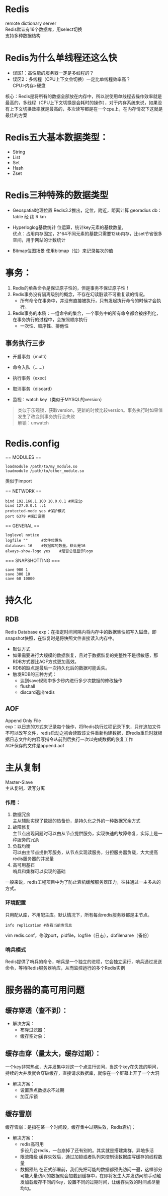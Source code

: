 # Redis
remote dictionary server  
Redis默认有16个数据库，用select切换  
支持多种数据结构

# Redis为什么单线程还这么快
- 误区1：高性能的服务器一定是多线程的？
- 误区2：多线程（CPU上下文会切换）一定比单线程效率高？  
CPU>内存>硬盘

核心：Redis是将所有的数据全部放在内存中，所以说使用单线程去操作效率就是最高的，多线程（CPU上下文切换是会耗时的操作），对于内存系统来说，如果没有上下文切换效率就是最高的，多次读写都是在一个cpu上，在内存情况下这就是最佳的方案

# Redis五大基本数据类型：
- String
- List
- Set
- Hash
- Zset
 
# Redis三种特殊的数据类型
- Geospatial地理位置
Redis3.2推出，定位，附近，距离计算
georadius db：table 经 纬 R km 

- Hyperloglog基数统计
位运算，统计key元素的基数数量，  
优点：占用内存固定，2^64不同元素的基数只需要12kb内存，比set节省很多空间，用于网站的计数统计

- Bitmap位图场景
使用bitmap（位）来记录每次的值

# 事务：
1. Redis的单条命令是保证原子性的，但是事务不保证原子性！
2. Redis事务没有隔离级别的概念，不存在幻读脏读不可重复读的情况。
    - 所有命令在事务中，并没有直接被执行，只有发起执行命令的时候才会执行。
3. Redis事务的本质：一组命令的集合，一个事务中的所有命令都会被序列化，在事务执行的过程中，会按照顺序执行  
    - 一次性、顺序性、排他性
## 事务执行三步    
- 开启事务（multi）
- 命令入队（……）
- 执行事务（exec）


- 取消事务（discard）
- 监视：watch key（类似于MYSQL的version）
> 类似于乐观锁，获取version，更新的时候比较version。事务执行时如果值发生了改变则事务执行会失败  
> 解锁：unwatch

# Redis.config
== MODULES == 
```
loadmodule /path/to/my_module.so  
loadmodule /path/to/other_module.so
``` 
类似于import  

== NETWORK == 
```config 
bind 192.168.1.100 10.0.0.1 #绑定ip  
bind 127.0.0.1 ::1
protected-mode yes #保护模式
port 6379 #端口设置
```

== GENERAL == 
```
loglevel notice
logfile ""      #文件位置名
databases 16    #数据库的数量，默认是16
always-show-logo yes    #是否总是显示logo
```

=== SNAPSHOTTING ===
```
save 900 1
save 300 10
save 60 10000
```


# 持久化
## RDB
Redis Database
exp：在指定时间间隔内将内存中的数据集快照写入磁盘，即snapshot快照，在恢复时是将快照文件直接读入内存中。
- 默认方式
- 如果需要进行大规模的数据恢复，且对于数据恢复的完整性不是很敏感，那RDB方式要比AOF方式更加高效。
- RDB的缺点是最后一次持久化后的数据可能丢失。
- 触发RDB的三种方式：
    - 达到save规则中多少秒内进行多少次数据的修改操作
    - flushall
    - discard退出redis


## AOF
Append Only File  
exp：以日志的方式来记录每个操作，将Redis执行过程记录下来，只许追加文件不可以改写文件，redis启动之初会读取该文件重新构建数据，即redis重启时就根据日志文件的内容写指令从前到后执行一次以完成数据的恢复工作  
AOF保存的文件是append.aof

# 主从复制
Master-Slave  
主从复制，读写分离 
### 作用：
1. 数据冗余  
主从辅助实现了数据的热备份，是持久化之外的一种数据冗余方式
2. 故障修复  
主节点出现问题时可以由从节点提供服务，实现快速的故障修复，实际上是一种服务的冗余
3. 负载均衡  
可以由主节点提供写服务，从节点实现读服务，分担服务器负载，大大提高redis服务器的并发量
4. 高可用基石  
哨兵和集群可以实现的基础

一般来说，redis工程项目中为了防止宕机缓解服务器压力，往往通过一主多从的方式。
### 环境配置
只用配从库，不用配主库。默认情况下，所有每台redis服务器都是主节点。
```
info replication #查看当前库信息
```
vim redis.conf，修改port，pidfile，logfile（日志），dbfilename（备份）
### 哨兵模式
Redis提供了哨兵的命令，哨兵是一个独立的进程，它会独立运行，哨兵通过发送命令，等待Redis服务器响应，从而监控运行的多个Redis实例
# 服务器的高可用问题
## 缓存穿透（查不到）：
- 解决方案：
    - 布隆过滤器：  
    - 缓存空对象：
## 缓存击穿（量太大，缓存过期）：
一个key非常热点，大并发集中对这一个点进行访问，当这个key在失效的瞬间，持续的大并发就会穿破缓存，直接请求数据库，就像在一个屏幕上开了一个大洞
- 解决方案：
    - 设置热点数据永不过期
    - 加互斥锁
## 缓存雪崩
缓存雪崩：是指在某一个时间段，缓存集中过期失效，Redis宕机；
- 解决方案：
    - redis高可用  
    多设几台redis，一台崩掉了还有别的。其实就是搭建集群。异地多活
    - 限流降级
    缓存失效后，通过加锁或者队列来控制读数据库写缓存的线程数量
    - 数据预热
    在正式部署前，我们先把可能的数据都预先访问一遍，这样部分可能大量访问的数据就会加载到缓存中，在即将发生大并发访问前手动触发加载缓存不同的Key，设置不同的过期时间，让缓存失效的时间点尽量均匀。
